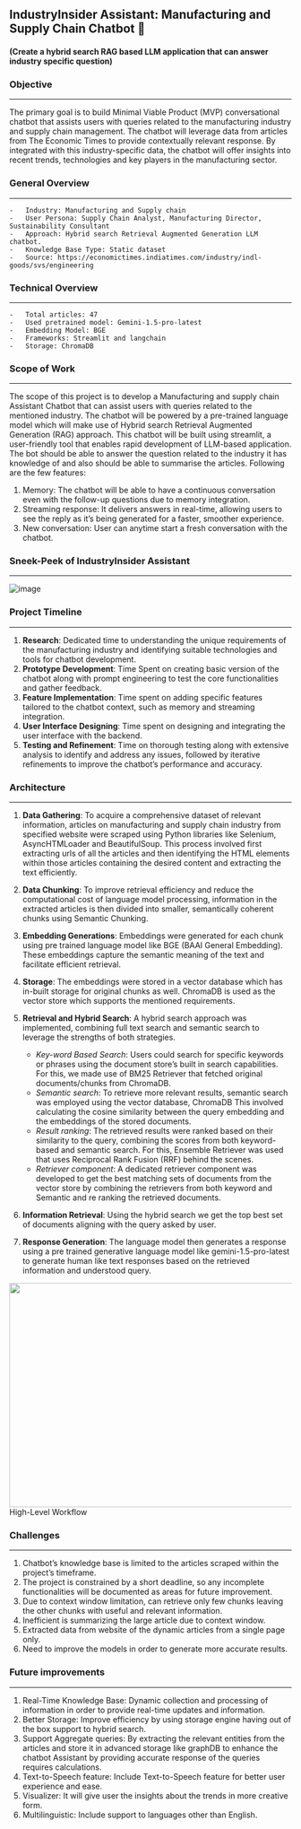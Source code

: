 ## IndustryInsider Assistant: Manufacturing and Supply Chain Chatbot 🤖

#### (Create a hybrid search RAG based LLM application that can answer industry specific question)

### Objective
---------------
The primary goal is to build Minimal Viable Product (MVP) conversational chatbot that assists users with queries related to the manufacturing industry and supply chain management. The chatbot will leverage data from articles from The Economic Times to provide contextually relevant response. By integrated with this industry-specific data, the chatbot will offer insights into recent trends, technologies and key players in the manufacturing sector.

### General Overview
---------------------
    -	Industry: Manufacturing and Supply chain
    -	User Persona: Supply Chain Analyst, Manufacturing Director, Sustainability Consultant
    -	Approach: Hybrid search Retrieval Augmented Generation LLM chatbot.
    -	Knowledge Base Type: Static dataset
    -	Source: https://economictimes.indiatimes.com/industry/indl-goods/svs/engineering

### Technical Overview
-----------------------
    -	Total articles: 47
    -	Used pretrained model: Gemini-1.5-pro-latest
    -	Embedding Model: BGE
    -	Frameworks: Streamlit and langchain
    -	Storage: ChromaDB
  
### Scope of Work
-------------------
The scope of this project is to develop a Manufacturing and supply chain Assistant Chatbot that can assist users with queries related to the mentioned industry. The chatbot will be powered by a pre-trained language model which will make use of Hybrid search Retrieval Augmented Generation (RAG) approach. This chatbot will be built using streamlit, a user-friendly tool that enables rapid development of LLM-based application. The bot should be able to answer the question related to the industry it has knowledge of and also should be able to summarise the articles.
Following are the few features:
1.	Memory: The chatbot will be able to have a continuous conversation even with the follow-up questions due to memory integration.
2.	Streaming response: It delivers answers in real-time, allowing users to see the reply as it’s being generated for a faster, smoother experience.
3.	New conversation: User can anytime start a fresh conversation with the chatbot.


### Sneek-Peek of IndustryInsider Assistant
--------------------------------------------

![image](https://github.com/user-attachments/assets/369c0337-b187-4cec-99e5-56250c2f324e)

### Project Timeline
----------------------
1.	**Research**: Dedicated time to understanding the unique requirements of the manufacturing industry and identifying suitable technologies and tools for chatbot development.
2.	**Prototype Development**: Time Spent on creating basic version of the chatbot along with prompt engineering to test the core functionalities and gather feedback.
3.	**Feature Implementation**: Time spent on adding specific features tailored to the chatbot context, such as memory and streaming integration.
4.	**User Interface Designing**: Time spent on designing and integrating the user interface with the backend.
5.	**Testing and Refinement**: Time on thorough testing along with extensive analysis to identify and address any issues, followed by iterative refinements to improve the chatbot’s performance and accuracy.

### Architecture
-------------------
1.	**Data Gathering**: To acquire a comprehensive dataset of relevant information, articles on manufacturing and supply chain industry from specified website were scraped using Python libraries like Selenium, AsyncHTMLoader and BeautifulSoup. This process involved first extracting urls of all the articles and then identifying the HTML elements within those articles containing the desired content and extracting the text efficiently.

2.	**Data Chunking**: To improve retrieval efficiency and reduce the computational cost of language model processing, information in the extracted articles is then divided into smaller, semantically coherent chunks using Semantic Chunking.

3.	**Embedding Generations**: Embeddings were generated for each chunk using pre trained language model like BGE (BAAI General Embedding). These embeddings capture the semantic meaning of the text and facilitate efficient retrieval.

4.	**Storage**: The embeddings were stored in a vector database which has in-built storage for original chunks as well. ChromaDB is used as the vector store which supports the mentioned requirements. 

5.	**Retrieval and Hybrid Search**: A hybrid search approach was implemented, combining full text search and semantic search to leverage the strengths of both strategies.
    -	*Key-word Based Search*: Users could search for specific keywords or phrases using the document store’s built in search capabilities. For this, we made use of BM25 Retriever that fetched original documents/chunks from ChromaDB.
    -	*Semantic search*: To retrieve more relevant results, semantic search was employed using the vector database, ChromaDB This involved calculating the cosine similarity between the query embedding and the embeddings of the stored documents. 
    -	*Result ranking*: The retrieved results were ranked based on their similarity to the query, combining the scores from both keyword-based and semantic search. For this, Ensemble Retriever was used that uses Reciprocal Rank Fusion (RRF) behind the scenes.
    -	*Retriever component*: A dedicated retriever component was developed to get the best matching sets of documents from the vector store by combining the retrievers from both keyword and Semantic and re ranking the retrieved documents.
6.	**Information Retrieval**: Using the hybrid search we get the top best set of documents aligning with the query asked by user.

7.	**Response Generation**: The language model then generates a response using a pre trained generative language model like gemini-1.5-pro-latest to generate human like text responses based on the retrieved information and understood query. 


<img src="https://github.com/user-attachments/assets/ac48bc3c-de1d-44ed-b742-fdcc991621f3" width="600" height="400">
                                                    High-Level Workflow

### Challenges
----------------
1.	Chatbot’s knowledge base is limited to the articles scraped within the project’s timeframe.
2.	The project is constrained by a short deadline, so any incomplete functionalities will be documented as areas for future improvement.
3.	Due to context window limitation, can retrieve only few chunks leaving the other chunks with useful and relevant information.
4.	Inefficient is summarizing the large article due to context window.
5.	Extracted data from website of the dynamic articles from a single page only.
6.	Need to improve the models in order to generate more accurate results.
   
### Future improvements
------------------------
1.	Real-Time Knowledge Base: Dynamic collection and processing of information in order to provide real-time updates and information. 
2.	Better Storage: Improve efficiency by using storage engine having out of the box support to hybrid search.
3.	Support Aggregate queries: By extracting the relevant entities from the articles and store it in advanced storage like graphDB to enhance the chatbot Assistant by providing accurate response of the queries requires calculations.
4.	Text-to-Speech feature: Include Text-to-Speech feature for better user experience and ease.
5.	Visualizer: It will give user the insights about the trends in more creative form.
6.	Multilinguistic: Include support to languages other than English.


